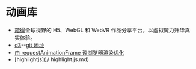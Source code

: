 # 动画库

-   [踏得](https://techbrood.com/user/56)全球视野的 H5、WebGL 和 WebVR 作品分享平台，以虚拟魔力升华真实体验。
-   [d3](https://d3js.org/)--[git 地址](https://github.com/d3/d3/wiki/Gallery)
-   [由 requestAnimationFrame 谈浏览器渲染优化](./由requestAnimationFrame谈浏览器渲染优化.md)
-   [highlightjs](./ highlight.js.md)
